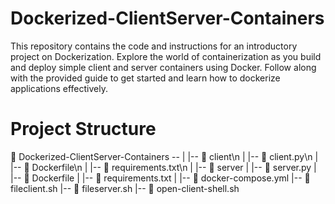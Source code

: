 # Dockerized-ClientServer-Containers
This repository contains the code and instructions for an introductory project on Dockerization. Explore the world of containerization as you build and deploy simple client and server containers using Docker. Follow along with the provided guide to get started and learn how to dockerize applications effectively.

# Project Structure

📂 Dockerized-ClientServer-Containers --
|
|-- 📂 client\n
|   |-- 📄 client.py\n
|   |-- 📄 Dockerfile\n
|   |-- 📄 requirements.txt\n
|
|-- 📂 server
|   |-- 📄 server.py
|   |-- 📄 Dockerfile
|   |-- 📄 requirements.txt
|
|-- 📄 docker-compose.yml
|-- 📄 fileclient.sh
|-- 📄 fileserver.sh
|-- 📄 open-client-shell.sh
